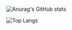 ![Anurag's GitHub stats](https://github-readme-stats.vercel.app/api?username=2278535805)

![Top Langs](https://github-readme-stats.vercel.app/api/top-langs/?username=2278535805)
